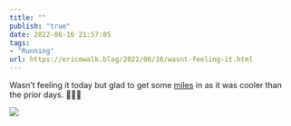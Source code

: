 ```yaml
---
title: ""
publish: "true"
date: 2022-06-16 21:57:05
tags:
- "Running"
url: https://ericmwalk.blog/2022/06/16/wasnt-feeling-it.html
---
```

Wasn’t feeling it today but glad to get some [miles](http://www.strava.com/activities/7319722017) in as it was cooler than the prior days. 🏃🏻‍♂️



![](https://ericmwalk.blog/uploads/2022/9674468965.jpg)